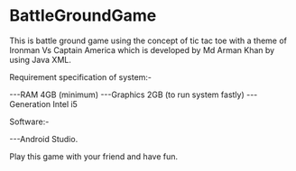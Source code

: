 # BattleGroundGame
This is battle ground game using the concept of tic tac toe with a theme of Ironman Vs Captain America which is developed by Md Arman Khan by using Java XML.


Requirement specification of system:-

---RAM 4GB (minimum)
---Graphics 2GB (to run system fastly)
---Generation Intel i5


Software:-

---Android Studio.

Play this game with your friend and have fun.

